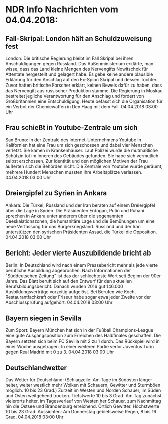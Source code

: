 # NDR Info Nachrichten vom 04.04.2018:


## Fall-Skripal: London hält an Schuldzuweisung fest
London: Die britische Regierung bleibt im Fall Skripal bei ihren Anschuldigungen gegen Russland. Das Außenministerium erklärte, man wisse, dass das Land kleine Mengen des Nervengifts Nowitschok für Attentate hergestellt und gelagert habe. Es gebe keine andere plausible Erklärung für den Anschlag auf den Ex-Spion Skripal und dessen Tochter. Zuvor hatten britische Forscher erklärt, keinen Beweis dafür zu haben, dass das Nervengift aus russischer Produktion stamme. Die Regierung in Moskau bestreitet jegliche Verantwortung für den Anschlag und fordert von Großbritannien eine Entschuldigung. Heute befasst sich die Organisation für ein Verbot der Chemiewaffen in Den Haag mit dem Fall. 04.04.2018 03:00 Uhr 

## Frau schießt in Youtube-Zentrale um sich
San Bruno: In der Zentrale des Internet-Unternehmens Youtube in Kalifornien hat eine Frau um sich geschossen und dabei vier Menschen verletzt. Sie kamen in Krankenhäuser. Laut Polizei wurde die mutmaßliche Schützin tot im Inneren des Gebäudes gefunden. Sie habe sich vermutlich selbst erschossen. Zur Identität und den möglichen Motiven der Frau äußerten sich die Behörden nicht. Die Zentrale von Youtube wurde geräumt, mehrere Hundert Menschen mussten ihre Arbeitsplätze verlassen. 04.04.2018 03:00 Uhr 

## Dreiergipfel zu Syrien in Ankara
Ankara: Die Türkei, Russland und der Iran beraten auf einem Dreiergipfel über die Lage in Syrien. Die Präsidenten Erdogan, Putin und Ruhani sprechen in Ankara unter anderem über die sogenannten Deeskalationszonen, die humanitäre Lage und die Bemühungen um eine neue Verfassung für das Bürgerkriegsland. Russland und der Iran unterstützen den syrischen Präsidenten Assad, die Türkei die Opposition. 04.04.2018 03:00 Uhr 

## Bericht: Jeder vierte Auszubildende bricht ab
Berlin: In Deutschland wird nach einem Pressebericht mehr als jede vierte berufliche Ausbildung abgebrochen. Nach Informationen der "Süddeutschen Zeitung" ist das der schlechteste Wert seit Beginn der 90er Jahre. Das Blatt beruft sich auf den Entwurf für den aktuellen Berufsbildungsbericht. Danach wurden 2016 gut 146.000 Ausbildungsverträge vorzeitig aufgelöst. Bei Berufen wie Koch, Restaurantfachkraft oder Friseur habe sogar etwa jeder Zweite vor der Abschlussprüfung aufgehört. 04.04.2018 03:00 Uhr 

## Bayern siegen in Sevilla
Zum Sport: Bayern München hat sich in der Fußball Champions-League eine gute Ausgangsposition zum Erreichen des Halbfinales geschaffen. Die Bayern setzten sich beim FC Sevilla mit 2 zu 1 durch. Das Rückspiel wird in einer Woche ausgetragen. In einer weiteren Partie verlor Juventus Turin gegen Real Madrid mit 0 zu 3. 04.04.2018 03:00 Uhr 

## Deutschlandwetter
Das Wetter für Deutschland:
(Schlagzeile: Am Tage im Südosten länger heiter, weiter westlich mehr Wolken mit Schauern, Gewitter und Sturmböen möglich. 10 bis 23 Grad.) Zurzeit im Westen und Norden Schauer, im Süden und Osten weitgehend trocken. Tiefstwerte 10 bis 3 Grad. Am Tag zunächst vielerorts heiter, im Tagesverlauf von Westen her Schauer, zum Nachmittag hin die Ostsee und Brandenburg erreichend. Örtlich Gewitter. Höchstwerte 10 bis 23 Grad. Aussichten: Am Donnerstag gebietsweise Regen, 8 bis 16 Grad. 04.04.2018 03:00 Uhr 
